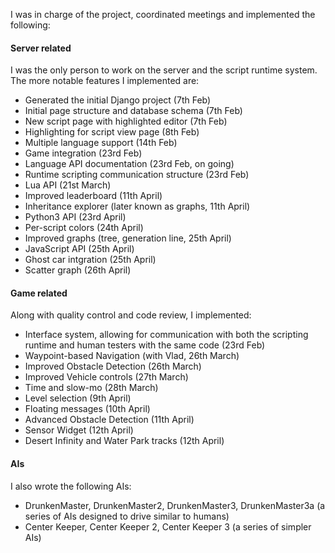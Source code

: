 I was in charge of the project, coordinated meetings and implemented the following:

#### Server related

I was the only person to work on the server and the script runtime system. The more notable features I implemented are:

 - Generated the initial Django project (7th Feb)
 - Initial page structure and database schema (7th Feb)
 - New script page with highlighted editor (7th Feb)
 - Highlighting for script view page (8th Feb)
 - Multiple language support (14th Feb)
 - Game integration (23rd Feb)
 - Language API documentation (23rd Feb, on going)
 - Runtime scripting communication structure (23rd Feb)
 - Lua API (21st March)
 - Improved leaderboard (11th April)
 - Inheritance explorer (later known as graphs, 11th April)
 - Python3 API (23rd April)
 - Per-script colors (24th April)
 - Improved graphs (tree, generation line, 25th April)
 - JavaScript API (25th April)
 - Ghost car intgration (25th April)
 - Scatter graph (26th April)

#### Game related

Along with quality control and code review, I implemented:

 - Interface system, allowing for communication with both the scripting runtime and human testers with the same code (23rd Feb)
 - Waypoint-based Navigation (with Vlad, 26th March)
 - Improved Obstacle Detection (26th March)
 - Improved Vehicle controls (27th March)
 - Time and slow-mo (28th March)
 - Level selection (9th April)
 - Floating messages (10th April)
 - Advanced Obstacle Detection (11th April)
 - Sensor Widget (12th April)
 - Desert Infinity and Water Park tracks (12th April)

#### AIs

I also wrote the following AIs:

 - DrunkenMaster, DrunkenMaster2, DrunkenMaster3, DrunkenMaster3a (a series of AIs designed to drive similar to humans)
 - Center Keeper, Center Keeper 2, Center Keeper 3 (a series of simpler AIs)
